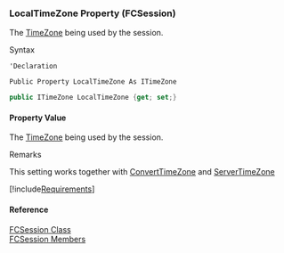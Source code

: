 ﻿### LocalTimeZone Property (FCSession)

The [TimeZone](fcSDK~FChoice.Foundation.DataObjects.ITimeZone.md) being used by the session.

Syntax

```vbnet
'Declaration

Public Property LocalTimeZone As ITimeZone
```

```csharp
public ITimeZone LocalTimeZone {get; set;}
```

#### Property Value

The [TimeZone](fcSDK~FChoice.Foundation.DataObjects.ITimeZone.md) being used by the session.

Remarks

This setting works together with [ConvertTimeZone](fcSDK~FChoice.Foundation.FCSession~ConvertTimeZone.md) and [ServerTimeZone](fcSDK~FChoice.Foundation.Clarify.ClarifyApplication~ServerTimeZone.md)

[!include[Requirements](../partials/requirements.md)]

#### Reference

[FCSession Class](fcSDK~FChoice.Foundation.FCSession.md)  
[FCSession Members](fcSDK~FChoice.Foundation.FCSession_members.md)
